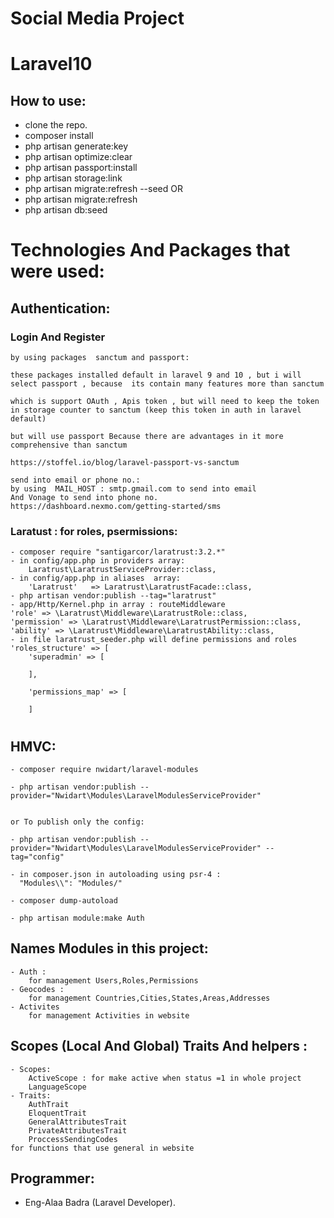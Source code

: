 # Social Media Project
# Laravel10

## How to use:

  - clone the repo.
  - composer install
  - php artisan generate:key
  - php artisan optimize:clear
  - php artisan passport:install
  - php artisan storage:link
  - php artisan migrate:refresh --seed
    OR
  - php artisan migrate:refresh
  - php artisan db:seed

# Technologies And Packages that were used:
## Authentication:
### Login And Register
    
    by using packages  sanctum and passport:

    these packages installed default in laravel 9 and 10 , but i will select passport , because  its contain many features more than sanctum 

    which is support OAuth , Apis token , but will need to keep the token in storage counter to sanctum (keep this token in auth in laravel default)

    but will use passport Because there are advantages in it more comprehensive than sanctum

    https://stoffel.io/blog/laravel-passport-vs-sanctum

    send into email or phone no.:
    by using  MAIL_HOST : smtp.gmail.com to send into email
    And Vonage to send into phone no.
    https://dashboard.nexmo.com/getting-started/sms

### Laratust : for roles, psermissions:

    - composer require "santigarcor/laratrust:3.2.*"
    - in config/app.php in providers array:
        Laratrust\LaratrustServiceProvider::class,
    - in config/app.php in aliases  array:
        'Laratrust'   => Laratrust\LaratrustFacade::class,
    - php artisan vendor:publish --tag="laratrust"
    - app/Http/Kernel.php in array : routeMiddleware 
    'role' => \Laratrust\Middleware\LaratrustRole::class,
    'permission' => \Laratrust\Middleware\LaratrustPermission::class,
    'ability' => \Laratrust\Middleware\LaratrustAbility::class,
    - in file laratrust_seeder.php will define permissions and roles
    'roles_structure' => [
        'superadmin' => [
         
        ],

        'permissions_map' => [

        ]
# 
## HMVC:
    - composer require nwidart/laravel-modules

    - php artisan vendor:publish --provider="Nwidart\Modules\LaravelModulesServiceProvider"

    
    or To publish only the config: 
 
    - php artisan vendor:publish --provider="Nwidart\Modules\LaravelModulesServiceProvider" --tag="config"

    - in composer.json in autoloading using psr-4 :
      "Modules\\": "Modules/"

    - composer dump-autoload

    - php artisan module:make Auth 


## Names Modules in this project:
    - Auth :
        for management Users,Roles,Permissions
    - Geocodes :
        for management Countries,Cities,States,Areas,Addresses
    - Activites
        for management Activities in website

## Scopes (Local And Global) Traits And helpers :
    - Scopes:
        ActiveScope : for make active when status =1 in whole project
        LanguageScope 
    - Traits: 
        AuthTrait
        EloquentTrait
        GeneralAttributesTrait
        PrivateAttributesTrait
        ProccessSendingCodes
    for functions that use general in website
    
## Programmer:

- Eng-Alaa Badra (Laravel Developer).

